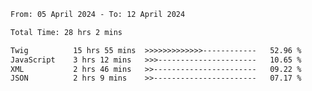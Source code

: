 <!--START_SECTION:waka-->

```txt
From: 05 April 2024 - To: 12 April 2024

Total Time: 28 hrs 2 mins

Twig          15 hrs 55 mins  >>>>>>>>>>>>>------------   52.96 %
JavaScript    3 hrs 12 mins   >>>----------------------   10.65 %
XML           2 hrs 46 mins   >>-----------------------   09.22 %
JSON          2 hrs 9 mins    >>-----------------------   07.17 %
```

<!--END_SECTION:waka-->
